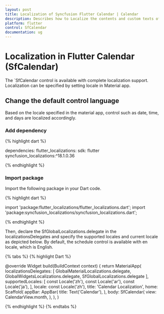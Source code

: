 ```yaml
---
layout: post
title: Localization of Syncfusion Flutter Calendar | Calendar
description: Describes how to Localize the contents and custom texts of calendar (SfCalendar) control in Flutter
platform: flutter
control: SfCalendar
documentation: ug
---
```


# Localization in Flutter Calendar (SfCalendar)

The `SfCalendar control is available with complete localization support. Localization can be specified by setting locale in Material app.

## Change the default control language
Based on the locale specified in the material app, control such as date, time, and days are localized accordingly.

### Add dependency

{% highlight dart %}

dependencies:
flutter_localizations:
sdk: flutter
syncfusion_localizations:^18.1.0.36

{% endhighlight %}

### Import package
Import the following package in your Dart code.

{% highlight dart %}

import 'package:flutter_localizations/flutter_localizations.dart';
import 'package:syncfusion_localizations/syncfusion_localizations.dart';

{% endhighlight %}

Then, declare the SfGlobalLocalizations.delegate in the localizationsDelegates and specify the supported locales and current locale as depicted below. By default, the schedule control is available with en locale, which is English.

{% tabs %}
{% highlight Dart %}

@override
Widget build(BuildContext context) {
return MaterialApp(
localizationsDelegates: [
GlobalMaterialLocalizations.delegate,
GlobalWidgetsLocalizations.delegate,
SfGlobalLocalizations.delegate
],
supportedLocales: [
const Locale('zh'),
const Locale('ar'),
const Locale('ja'),
],
locale: const Locale('zh'),
title: 'Calendar Localization',
home: Scaffold(
appBar: AppBar(
title: Text('Calendar'),
),
body: SfCalendar(
view: CalendarView.month,
       ),
    ),
)

{% endhighlight %}
{% endtabs %}




